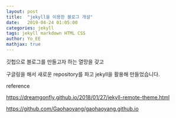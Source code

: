 ```yaml
---
layout: post
title:  "jekyll을 이용한 블로그 개설"
date:   2019-04-24 01:05:00
categories: jekyll
tags: jekyll markdown HTML CSS
author: Yo_EE
mathjax: true
---
```

깃헙으로 블로그를 만들고자 하는 열망을 갖고

구글링을 해서 새로운 repository를 파고 jekyll을 활용해 만들었습니다.


reference

https://dreamgonfly.github.io/2018/01/27/jekyll-remote-theme.html

https://github.com/Gaohaoyang/gaohaoyang.github.io
